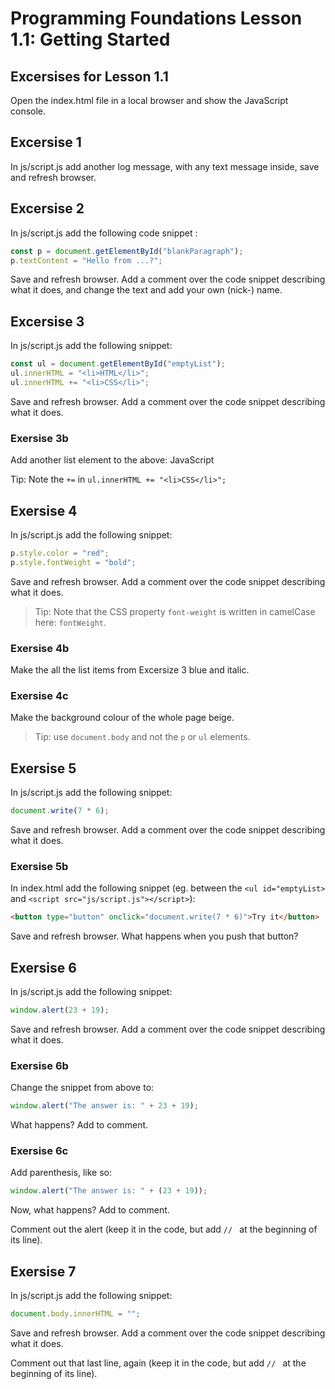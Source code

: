 # Programming Foundations Lesson 1.1: Getting Started

## Excersises for Lesson 1.1

Open the index.html file in a local browser and show the JavaScript console. 

## Excersise 1
In js/script.js add another log message, with any text message inside, save and refresh browser.

## Excersise 2
In js/script.js add the following code snippet : 
```js
const p = document.getElementById("blankParagraph");
p.textContent = "Hello from ...?";
```
Save and refresh browser. 
Add a comment over the code snippet describing what it does, and change the text and add your own (nick-) name.

## Excersise 3
In js/script.js add the following snippet: 
```js
const ul = document.getElementById("emptyList");
ul.innerHTML = "<li>HTML</li>";
ul.innerHTML += "<li>CSS</li>";
```
Save and refresh browser.
Add a comment over the code snippet describing what it does. 

### Exersise 3b
Add another list element to the above: JavaScript

Tip: Note the `+=` in `ul.innerHTML += "<li>CSS</li>";`

## Exersise 4

In js/script.js add the following snippet: 
```js
p.style.color = "red";
p.style.fontWeight = "bold";
```
Save and refresh browser.
Add a comment over the code snippet describing what it does. 

> Tip: Note that the CSS property `font-weight` is written in camelCase here: `fontWeight`.

### Exersise 4b

Make the all the list items from Excersize 3 blue and italic.

### Exersise 4c

Make the background colour of the whole page beige.

> Tip: use `document.body` and not the `p` or `ul` elements.

## Exersise 5

In js/script.js add the following snippet: 
```js
document.write(7 * 6);
```
Save and refresh browser.
Add a comment over the code snippet describing what it does.

### Exersise 5b

In index.html add the following snippet (eg. between the `<ul id="emptyList>` and `<script src="js/script.js"></script>`): 
```html
<button type="button" onclick="document.write(7 * 6)">Try it</button>
```
Save and refresh browser.
What happens when you push that button?

## Exersise 6

In js/script.js add the following snippet: 
```js
window.alert(23 + 19);
```
Save and refresh browser.
Add a comment over the code snippet describing what it does.

### Exersise 6b

Change the snippet from above to:
```js
window.alert("The answer is: " + 23 + 19);
```
What happens? Add to comment.

### Exersise 6c

Add parenthesis, like so:
```js
window.alert("The answer is: " + (23 + 19));
```
Now, what happens? Add to comment.

Comment out the alert (keep it in the code, but add `// ` at the beginning of its line).

## Exersise 7

In js/script.js add the following snippet: 

```js
document.body.innerHTML = "";
```
Save and refresh browser.
Add a comment over the code snippet describing what it does.

Comment out that last line, again (keep it in the code, but add `// ` at the beginning of its line).